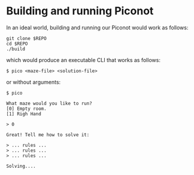# Building and running Piconot

In an ideal world, building and running our Piconot would work as follows:

```
git clone $REPO
cd $REPO
./build
```

which would produce an executable CLI that works as follows:

```
$ pico <maze-file> <solution-file>
```

or without arguments:

```
$ pico

What maze would you like to run?
[0] Empty room.
[1] Righ Hand

> 0

Great! Tell me how to solve it:

> ... rules ...
> ... rules ...
> ... rules ...

Solving....
```
